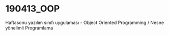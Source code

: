 # 190413_OOP
Haftasonu yazılım sınıfı uygulaması - Object Oriented Programming / Nesne yönelimli Programlama 
